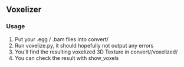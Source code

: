 ## Voxelizer

### Usage
1) Put your .egg / .bam files into convert/
2) Run voxelize.py, it should hopefully not output any errors
3) You'll find the resulting voxelized 3D Texture in convert/<filename>/voxelized/
4) You can check the result with show_voxels

